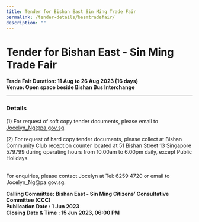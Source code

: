 ```yaml
---
title: Tender for Bishan East Sin Ming Trade Fair
permalink: /tender-details/besmtradefair/
description: ""
---
```

Tender for Bishan East - Sin Ming Trade Fair
=======================================
**Trade Fair Duration: 11 Aug to 26 Aug 2023 (16 days) <br>
Venue:  Open space beside Bishan Bus Interchange** 

* * *
### Details
(1) For request of soft copy tender documents, please email to Jocelyn_Ng@pa.gov.sg.

(2) For request of hard copy tender documents, please collect at Bishan Community Club reception counter located at 51 Bishan Street 13 Singapore 579799 during operating hours from 10.00am to 6.00pm daily, except Public Holidays.

<br>
For enquiries, please contact Jocelyn at Tel: 6259 4720 or email to Jocelyn_Ng@pa.gov.sg.


**Calling Committee: Bishan East - Sin Ming Citizens’ Consultative Committee (CCC)** <br>
**Publication Date : 1 Jun 2023** <br>
**Closing Date &amp; Time : 15 Jun 2023, 06:00 PM**